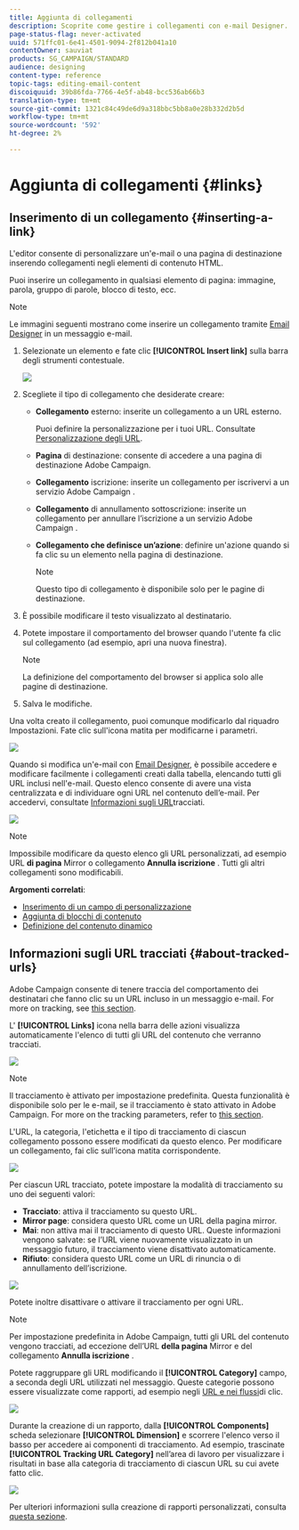 ```yaml
---
title: Aggiunta di collegamenti
description: Scoprite come gestire i collegamenti con e-mail Designer.
page-status-flag: never-activated
uuid: 571ffc01-6e41-4501-9094-2f812b041a10
contentOwner: sauviat
products: SG_CAMPAIGN/STANDARD
audience: designing
content-type: reference
topic-tags: editing-email-content
discoiquuid: 39b86fda-7766-4e5f-ab48-bcc536ab66b3
translation-type: tm+mt
source-git-commit: 1321c84c49de6d9a318bbc5bb8a0e28b332d2b5d
workflow-type: tm+mt
source-wordcount: '592'
ht-degree: 2%

---
```



# Aggiunta di collegamenti {#links}

## Inserimento di un collegamento {#inserting-a-link}

L&#39;editor consente di personalizzare un&#39;e-mail o una pagina di destinazione inserendo collegamenti negli elementi di contenuto HTML.

Puoi inserire un collegamento in qualsiasi elemento di pagina: immagine, parola, gruppo di parole, blocco di testo, ecc.

>[!NOTE]
>
>Le immagini seguenti mostrano come inserire un collegamento tramite [Email Designer](../../designing/using/designing-content-in-adobe-campaign.md) in un messaggio e-mail.

1. Selezionate un elemento e fate clic **[!UICONTROL Insert link]** sulla barra degli strumenti contestuale.

   ![](assets/des_insert_link.png)

1. Scegliete il tipo di collegamento che desiderate creare:

   * **Collegamento** esterno: inserite un collegamento a un URL esterno.

      Puoi definire la personalizzazione per i tuoi URL. Consultate [Personalizzazione degli URL](../../designing/using/using-reusable-content.md#creating-a-content-fragment).

   * **Pagina** di destinazione: consente di accedere a una  pagina di destinazione Adobe Campaign.
   * **Collegamento** iscrizione: inserite un collegamento per iscrivervi a un servizio Adobe Campaign .
   * **Collegamento** di annullamento sottoscrizione: inserite un collegamento per annullare l’iscrizione a un servizio Adobe Campaign .
   * **Collegamento che definisce un’azione**: definire un&#39;azione quando si fa clic su un elemento nella pagina di destinazione.

      >[!NOTE]
      >
      >Questo tipo di collegamento è disponibile solo per le pagine di destinazione.

1. È possibile modificare il testo visualizzato al destinatario.
1. Potete impostare il comportamento del browser quando l&#39;utente fa clic sul collegamento (ad esempio, apri una nuova finestra).

   >[!NOTE]
   >
   >La definizione del comportamento del browser si applica solo alle pagine di destinazione.

1. Salva le modifiche.

Una volta creato il collegamento, puoi comunque modificarlo dal riquadro Impostazioni. Fate clic sull&#39;icona matita per modificarne i parametri.

![](assets/des_link_edit.png)

Quando si modifica un&#39;e-mail con [Email Designer](../../designing/using/designing-content-in-adobe-campaign.md), è possibile accedere e modificare facilmente i collegamenti creati dalla tabella, elencando tutti gli URL inclusi nell&#39;e-mail. Questo elenco consente di avere una vista centralizzata e di individuare ogni URL nel contenuto dell’e-mail. Per accedervi, consultate [Informazioni sugli URL](#about-tracked-urls)tracciati.

![](assets/des_link_list.png)

>[!NOTE]
>
>Impossibile modificare da questo elenco gli URL personalizzati, ad esempio URL **di pagina** Mirror o collegamento **Annulla iscrizione** . Tutti gli altri collegamenti sono modificabili.

**Argomenti correlati**:

* [Inserimento di un campo di personalizzazione](../../designing/using/personalization.md#inserting-a-personalization-field)
* [Aggiunta di blocchi di contenuto](../../designing/using/personalization.md#adding-a-content-block)
* [Definizione del contenuto dinamico](../../designing/using/personalization.md#defining-dynamic-content-in-an-email)

## Informazioni sugli URL tracciati {#about-tracked-urls}

 Adobe Campaign consente di tenere traccia del comportamento dei destinatari che fanno clic su un URL incluso in un messaggio e-mail. For more on tracking, see [this section](../../sending/using/tracking-messages.md#about-tracking).

L&#39; **[!UICONTROL Links]** icona nella barra delle azioni visualizza automaticamente l&#39;elenco di tutti gli URL del contenuto che verranno tracciati.

![](assets/des_links.png)

>[!NOTE]
>
>Il tracciamento è attivato per impostazione predefinita. Questa funzionalità è disponibile solo per le e-mail, se il tracciamento è stato attivato in  Adobe Campaign. For more on the tracking parameters, refer to [this section](../../administration/using/configuring-email-channel.md#tracking-parameters).

L&#39;URL, la categoria, l&#39;etichetta e il tipo di tracciamento di ciascun collegamento possono essere modificati da questo elenco. Per modificare un collegamento, fai clic sull’icona matita corrispondente.

![](assets/des_links_tracking.png)

Per ciascun URL tracciato, potete impostare la modalità di tracciamento su uno dei seguenti valori:

* **Tracciato**: attiva il tracciamento su questo URL.
* **Mirror page**: considera questo URL come un URL della pagina mirror.
* **Mai**: non attiva mai il tracciamento di questo URL. Queste informazioni vengono salvate: se l’URL viene nuovamente visualizzato in un messaggio futuro, il tracciamento viene disattivato automaticamente.
* **Rifiuto**: considera questo URL come un URL di rinuncia o di annullamento dell’iscrizione.

![](assets/des_link_tracking_type.png)

Potete inoltre disattivare o attivare il tracciamento per ogni URL.

>[!NOTE]
>
>Per impostazione predefinita in  Adobe Campaign, tutti gli URL del contenuto vengono tracciati, ad eccezione dell’URL **della pagina** Mirror e del collegamento **Annulla iscrizione** .

Potete raggruppare gli URL modificando il **[!UICONTROL Category]** campo, a seconda degli URL utilizzati nel messaggio. Queste categorie possono essere visualizzate come rapporti, ad esempio negli [URL e nei flussi](../../reporting/using/urls-and-click-streams.md)di clic.

![](assets/des_link_tracking_category.png)

Durante la creazione di un rapporto, dalla **[!UICONTROL Components]** scheda selezionare **[!UICONTROL Dimension]** e scorrere l&#39;elenco verso il basso per accedere ai componenti di tracciamento. Ad esempio, trascinate **[!UICONTROL Tracking URL Category]** nell’area di lavoro per visualizzare i risultati in base alla categoria di tracciamento di ciascun URL su cui avete fatto clic.

![](assets/des_link_tracking_report.png)

Per ulteriori informazioni sulla creazione di rapporti personalizzati, consulta [questa sezione](../../reporting/using/about-dynamic-reports.md).
